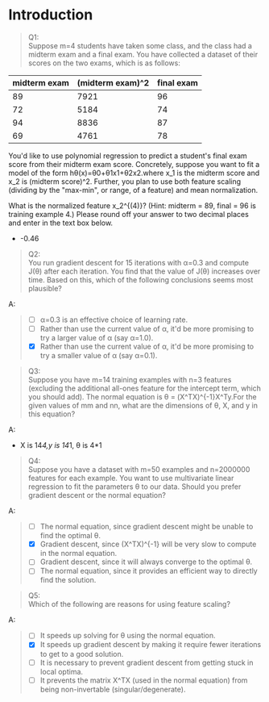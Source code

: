 # Introduction
> Q1:<br>
Suppose m=4 students have taken some class, and the class had a midterm exam and a final exam. You have collected a dataset of their scores on the two exams, which is as follows:

midterm exam |	(midterm exam)^2 | final exam
---| ---| ---
89 |    7921 |	96
72 |	5184 |  74
94 |	8836 |	87
69 |	4761 |	78

You'd like to use polynomial regression to predict a student's final exam score from their midterm exam score. Concretely, suppose you want to fit a model of the form hθ(x)=θ0+θ1x1+θ2x2.where x_1 is the midterm score and x_2 is (midterm score)^2. Further, you plan to use both feature scaling (dividing by the "max-min", or range, of a feature) and mean normalization.

What is the normalized feature x_2^{(4)}? (Hint: midterm = 89, final = 96 is training example 4.) Please round off your answer to two decimal places and enter in the text box below.

- -0.46

> Q2:<br>
You run gradient descent for 15 iterations
with α=0.3 and compute
J(θ) after each iteration. You find that the
value of J(θ) increases over time. Based on this, which of the following conclusions seems
most plausible?

A:

> - [ ] α=0.3 is an effective choice of learning rate.
> - [ ] Rather than use the current value of α, it'd be more promising to try a larger value of α (say α=1.0).
> - [X] Rather than use the current value of α, it'd be more promising to try a smaller value of α (say α=0.1).



> Q3:<br>
Suppose you have m=14 training examples with n=3 features (excluding the additional all-ones feature for the intercept term, which you should add). The normal equation is θ = (X^TX)^{-1}X^Ty.For the given values of mm and nn, what are the dimensions of θ, X, and y in this equation?

A:
-   X is 14*4,y is 14*1, θ is 4*1


> Q4:<br>
Suppose you have a dataset with m=50 examples and n=2000000 features for each example. You want to use multivariate linear regression to fit the parameters θ to our data. Should you prefer gradient descent or the normal equation?

A:

> - [ ] The normal equation, since gradient descent might be unable to find the optimal θ.
> - [X] Gradient descent, since (X^TX)^{-1} will be very slow to compute in the normal equation.
> - [ ] Gradient descent, since it will always converge to the optimal θ.
> - [ ] The normal equation, since it provides an efficient way to directly find the solution.

> Q5:<br>
Which of the following are reasons for using feature scaling?

A:
> - [ ] It speeds up solving for θ using the normal equation.
> - [x] It speeds up gradient descent by making it require fewer iterations to get to a good solution.
> - [ ] It is necessary to prevent gradient descent from getting stuck in local optima.
> - [ ] It prevents the matrix X^TX (used in the normal equation) from being non-invertable (singular/degenerate).